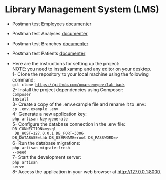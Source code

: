 <h1>Library Management System (LMS)</h1>

- Postman test Employees [documenter](https://documenter.getpostman.com/view/34018148/2sA3XY6y4k)
- Postman test Analyses [documenter](https://documenter.getpostman.com/view/34018148/2sA3XY6y4m)
- Postman test Branches [documenter](https://documenter.getpostman.com/view/34018148/2sA3XY6y4n)
- Postman test Patients [documenter](https://documenter.getpostman.com/view/34018148/2sA3XY6y4o)

- Here are the instructions for setting up the project: <br/>
NOTE: you need to install xammp and any editor on your desktop.
<br>1- Clone the repository to your local machine using the following command: 
<br><code>git clone https://github.com/omarsemegey/lab-back</code><br>
2- Install the project dependencies using Composer: 
<br><code>composer install</code><br>
3- Create a copy of the .env.example file and rename it to .env: 
<br><code>cp .env.example .env</code><br>
4- Generate a new application key: 
<br><code>php artisan key:generate</code><br>
5- Configure the database connection in the .env file: 
<br><code>DB_CONNECTION=mysql<br>
        DB_HOST=127.0.0.1
        DB_PORT=3306
        DB_DATABASE=lab
        DB_USERNAME=root
        DB_PASSWORD=></code><br>
6- Run the database migrations: 
<br><code>php artisan migrate:fresh --seed</code><br>
7- Start the development server: 
<br><code>php artisan serve</code><br>
8- Access the application in your web browser at http://127.0.0.1:8000.

